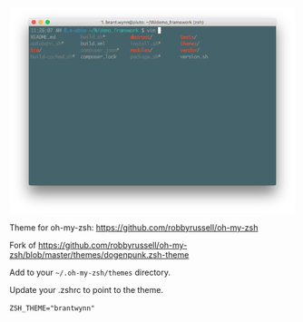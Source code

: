 ![screenshot](https://raw.githubusercontent.com/brantwynn/ohmyzsh-theme/master/screenshot.png)

Theme for oh-my-zsh: https://github.com/robbyrussell/oh-my-zsh

Fork of https://github.com/robbyrussell/oh-my-zsh/blob/master/themes/dogenpunk.zsh-theme

Add to your `~/.oh-my-zsh/themes` directory.

Update your .zshrc to point to the theme.

`ZSH_THEME="brantwynn"`
